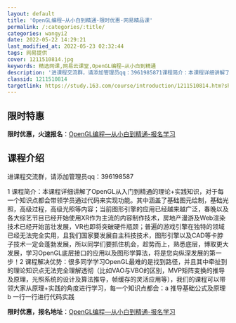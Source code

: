 ```yaml
---
layout: default
title: 'OpenGL编程—从小白到精通-限时优惠-网易精品课'
permalink: /:categories/:title/
categories: wangyi2
date: 2022-05-22 14:29:21
last_modified_at: 2022-05-23 02:32:44
tags: 网易提供
cover: 1211510814.jpg
keywords: 精选网课,网易云课堂,OpenGL编程—从小白到精通
description: '进课程交流群，请添加管理员qq：3961985871课程简介：本课程详细讲解了OpenGL从入门到精通的理论+实践知识，'
classid: 1211510814
targetlink: https://study.163.com/course/introduction/1211510814.htm?share=1&shareId=1025206652&utm_campaign=share&utm_medium=iphoneShare&utm_source=&utm_u=1025206652
---
```


## 限时特惠

**限时优惠，火速报名**：[OpenGL编程—从小白到精通-报名学习](https://study.163.com/course/introduction/1211510814.htm?share=1&shareId=1025206652&utm_campaign=share&utm_medium=iphoneShare&utm_source=&utm_u=1025206652)

## 课程介绍

进课程交流群，请添加管理员qq：396198587

1 课程简介：本课程详细讲解了OpenGL从入门到精通的理论+实践知识，对于每一个知识点都会带领学员通过代码来实现功能。其中涵盖了基础图元绘制，基础光照，高级过程，高级光照等内容；当前图形引擎的应用已经越来越广泛，春晚以及各大综艺节目已经开始使用XR作为主流的内容制作技术，房地产漫游及Web渲染技术已经开始茁壮发展，VR也即将突破硬件瓶颈；普遍的游戏引擎在独特的领域已经无法完全实用，且我们国家要发展自主科技技术，图形引擎以及CAD等卡脖子技术一定会蓬勃发展，所以同学们要抓住机会，趁势而上，熟悉底层，博取更大发展，学习OpenGL底层接口的应用以及图形学算法，将是您向纵深发展的第一步！2 课程解决优势：很多同学学习OpenGL最难的是找到路径，并且其中牵扯到的理论知识点无法完全理解透彻（比如VAO与VBO的区别，MVP矩阵变换的推导及原理，光照系统的设计及算法推导，帧缓存的灵活应用等），我们的课程可以带领大家从原理+实践的角度进行学习，每一个知识点都会：a 推导基础公式及原理 b 一行一行进行代码实践

**限时优惠，报名地址**：[OpenGL编程—从小白到精通-报名学习](https://study.163.com/course/introduction/1211510814.htm?share=1&shareId=1025206652&utm_campaign=share&utm_medium=iphoneShare&utm_source=&utm_u=1025206652)

